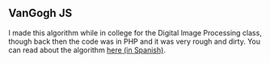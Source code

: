 ## VanGogh JS

I made this algorithm while in college for the Digital Image Processing class, though back then the code
was in PHP and it was very rough and dirty.
You can read about the algorithm [here (in Spanish)](http://www.unocero.com/2014/11/12/como-se-hace-un-filtro-artistico).
